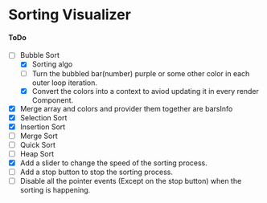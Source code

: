 # Sorting Visualizer

#### ToDo
- [ ] Bubble Sort
    - [x] Sorting algo
    - [ ] Turn the bubbled bar(number) purple or some other color in each outer loop iteration.
	- [x] Convert the colors into a context to aviod updating it in every render <Visualizer/> Component.
- [x] Merge array and colors and provider them together are barsInfo
- [x] Selection Sort
- [x] Insertion Sort
- [ ] Merge Sort
- [ ] Quick Sort
- [ ] Heap Sort
- [x] Add a slider to change the speed of the sorting process.
- [ ] Add a stop button to stop the sorting process.
- [ ] Disable all the pointer events (Except on the stop button) when the sorting is happening.

